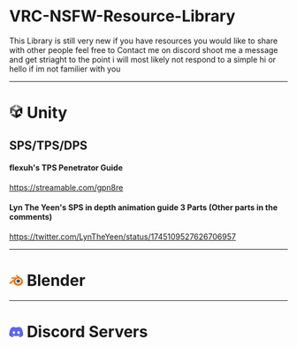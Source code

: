 # **VRC-NSFW-Resource-Library**

This Library is still very new if you have resources you would like to share with other people feel free to Contact me on discord shoot me a message and get striaght to the point i will most likely not respond to a simple hi or hello if im not familier with you

---
# <img src="Images/62e131df7fe3599fdd46ecb3.png" width="25"> **Unity**
## SPS/TPS/DPS
#### flexuh's TPS Penetrator Guide
https://streamable.com/gpn8re
#### Lyn The Yeen's SPS in depth animation guide 3 Parts (Other parts in the comments)
https://twitter.com/LynTheYeen/status/1745109527626706957



---
# <img src="Images/Blender_logo_no_text.svg.png" width="25"> **Blender**




---
# <img src="Images/636e0a6a49cf127bf92de1e2_icon_clyde_blurple_RGB.png" width="25"> **Discord Servers**
